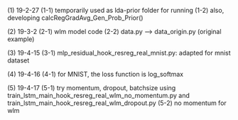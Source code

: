 (1) 19-2-27
(1-1) temporarily used as lda-prior folder for running
(1-2) also, developing calcRegGradAvg_Gen_Prob_Prior()

(2) 19-3-2
(2-1) wlm model code
(2-2) data.py --> data_origin.py (original example)

(3) 19-4-15
(3-1) mlp_residual_hook_resreg_real_mnist.py: adapted for mnist dataset

(4) 19-4-16
(4-1) for MNIST, the loss function is log_softmax

(5) 19-4-17
(5-1) try momentum, dropout, batchsize using train_lstm_main_hook_resreg_real_wlm_no_momentum.py and train_lstm_main_hook_resreg_real_wlm_dropout.py
(5-2) no momentum for wlm
